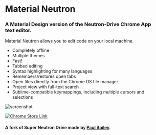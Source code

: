 # Material Neutron

### A Material Design version of the Neutron-Drive Chrome App text editor.


Material Neutron allows you to edit code on your local machine.


- Completely offline
- Multiple themes
- Fast!
- Tabbed editing
- Syntax highlighting for many languages
- Remembers/restores open tabs
- Open files directly from the Chrome OS file manager
- Project view with full-text search 
- Sublime-compatible keymappings, including multiple cursors and selections


![screenshot](https://lh3.googleusercontent.com/V1SM4ijvMpF028BN5OmjwMns2tQLf85rrXYztciuQT5n-2W8R9QhYm9rP3Q1c3RRbRCKvw_fMw=s1280-h800-e365-rw)


[![Chrome Store Link](https://developer.chrome.com/webstore/images/ChromeWebStore_Badge_v2_206x58.png)](https://chrome.google.com/webstore/detail/material-neutron/dnpfikbaljjobebldaaloaaijfcgofbk)

#### A fork of Super Neutron Drive made by [Paul Bailey](https://github.com/pizzapanther/Super-Neutron-Drive).